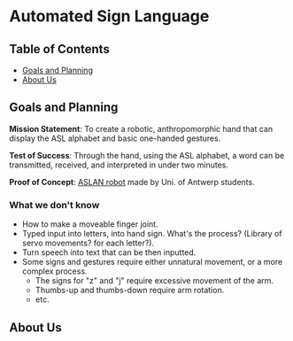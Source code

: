 # Automated Sign Language

## Table of Contents

- [Goals and Planning](#Goals-and-Planning)
- [About Us](#About-Us)

## Goals and Planning

**Mission Statement**: To create a robotic, anthropomorphic hand that can display the ASL alphabet and basic one-handed gestures.

**Test of Success**: Through the hand, using the ASL alphabet, a word can be transmitted, received, and interpreted in under two minutes.

**Proof of Concept**: [ASLAN robot](https://techcrunch.com/2017/08/18/this-3d-printed-robotic-arm-is-built-for-sign-language/) made by Uni. of Antwerp students.

### What we don't know

- How to make a moveable finger joint.
- Typed input into letters, into hand sign. What's the process? (Library of servo movements? for each letter?).
- Turn speech into text that can be then inputted.
- Some signs and gestures require either unnatural movement, or a more complex process.
  - The signs for "z" and "j" require excessive movement of the arm.
  - Thumbs-up and thumbs-down require arm rotation.
  - etc.

## About Us
